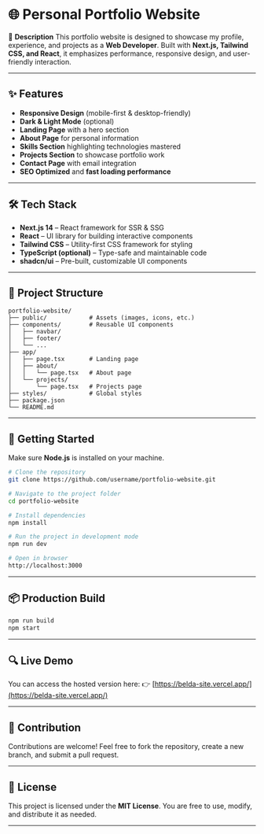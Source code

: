 
# 🌐 Personal Portfolio Website

📌 **Description**
This portfolio website is designed to showcase my profile, experience, and projects as a **Web Developer**.
Built with **Next.js, Tailwind CSS, and React**, it emphasizes performance, responsive design, and user-friendly interaction.

---

## ✨ Features

* **Responsive Design** (mobile-first & desktop-friendly)
* **Dark & Light Mode** (optional)
* **Landing Page** with a hero section
* **About Page** for personal information
* **Skills Section** highlighting technologies mastered
* **Projects Section** to showcase portfolio work
* **Contact Page** with email integration
* **SEO Optimized** and **fast loading performance**

---

## 🛠️ Tech Stack

* **Next.js 14** – React framework for SSR & SSG
* **React** – UI library for building interactive components
* **Tailwind CSS** – Utility-first CSS framework for styling
* **TypeScript (optional)** – Type-safe and maintainable code
* **shadcn/ui** – Pre-built, customizable UI components

---

## 📂 Project Structure

```
portfolio-website/
├── public/            # Assets (images, icons, etc.)
├── components/        # Reusable UI components
│   ├── navbar/
│   ├── footer/
│   └── ...
├── app/
│   ├── page.tsx       # Landing page
│   ├── about/
│   │   └── page.tsx   # About page
│   └── projects/
│       └── page.tsx   # Projects page
├── styles/            # Global styles
├── package.json
└── README.md
```

---

## 🚀 Getting Started

Make sure **Node.js** is installed on your machine.

```bash
# Clone the repository
git clone https://github.com/username/portfolio-website.git

# Navigate to the project folder
cd portfolio-website

# Install dependencies
npm install

# Run the project in development mode
npm run dev

# Open in browser
http://localhost:3000
```

---

## 📦 Production Build

```bash
npm run build
npm start
```

---

## 🔍 Live Demo

You can access the hosted version here:
👉 [https://belda-site.vercel.app/](https://belda-site.vercel.app/)

---

## 🤝 Contribution

Contributions are welcome!
Feel free to fork the repository, create a new branch, and submit a pull request.

---

## 📄 License

This project is licensed under the **MIT License**.
You are free to use, modify, and distribute it as needed.

---

